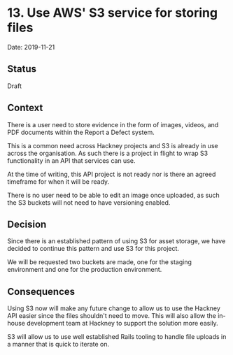 # 13. Use AWS' S3 service for storing files

Date: 2019-11-21

## Status

Draft

## Context

There is a user need to store evidence in the form of images, videos, and PDF
documents within the Report a Defect system.

This is a common need across Hackney projects and S3 is already in use across
the organisation. As such there is a project in flight to wrap S3 functionality
in an API that services can use.

At the time of writing, this API project is not ready nor is there an agreed
timeframe for when it will be ready.

There is no user need to be able to edit an image once uploaded, as such the S3
buckets will not need to have versioning enabled.

## Decision

Since there is an established pattern of using S3 for asset storage, we have
decided to continue this pattern and use S3 for this project.

We will be requested two buckets are made, one for the staging environment and
one for the production environment.

## Consequences

Using S3 now will make any future change to allow us to use the Hackney API
easier since the files shouldn't need to move. This will also allow the in-house
development team at Hackney to support the solution more easily.

S3 will allow us to use well established Rails tooling to handle file uploads
in a manner that is quick to iterate on.
